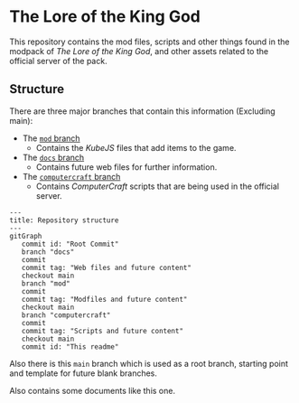 # The Lore of the King God

This repository contains the mod files, scripts and other things found in
the modpack of _The Lore of the King God_, and other assets related to the
official server of the pack.

## Structure

There are three major branches that contain this information (Excluding main):

- The [`mod` branch][mod-b]
  - Contains the _KubeJS_ files that add items to the game.
- The [`docs` branch][docs-b]
  - Contains future web files for further information.
- The [`computercraft` branch][cc-b]
  - Contains _ComputerCraft_ scripts that are being used in the official server.

[mod-b]: https://github.com/sigmasoldi3r/protane-mod/tree/mod#readme
[docs-b]: https://github.com/sigmasoldi3r/protane-mod/tree/docs#readme
[cc-b]: https://github.com/sigmasoldi3r/protane-mod/tree/computercraft#readme

```mermaid
---
title: Repository structure
---
gitGraph
   commit id: "Root Commit"
   branch "docs"
   commit
   commit tag: "Web files and future content"
   checkout main
   branch "mod"
   commit
   commit tag: "Modfiles and future content"
   checkout main
   branch "computercraft"
   commit
   commit tag: "Scripts and future content"
   checkout main
   commit id: "This readme"
```

Also there is this `main` branch which is used as a root branch, starting point
and template for future blank branches.

Also contains some documents like this one.
